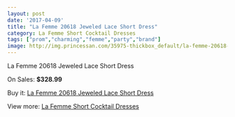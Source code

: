 ```yaml
---
layout: post
date: '2017-04-09'
title: "La Femme 20618 Jeweled Lace Short Dress"
category: La Femme Short Cocktail Dresses
tags: ["prom","charming","femme","party","brand"]
image: http://img.princessan.com/35975-thickbox_default/la-femme-20618-jeweled-lace-short-dress.jpg
---
```

La Femme 20618 Jeweled Lace Short Dress

On Sales: **$328.99**
<a href="https://www.princessan.com/en/16806-la-femme-20618-jeweled-lace-short-dress.html"><amp-img layout="responsive" width="600" height="600" src="//img.princessan.com/35975-thickbox_default/la-femme-20618-jeweled-lace-short-dress.jpg" alt="La Femme 20618 Jeweled Lace Short Dress 0" /></a>
<a href="https://www.princessan.com/en/16806-la-femme-20618-jeweled-lace-short-dress.html"><amp-img layout="responsive" width="600" height="600" src="//img.princessan.com/35976-thickbox_default/la-femme-20618-jeweled-lace-short-dress.jpg" alt="La Femme 20618 Jeweled Lace Short Dress 1" /></a>

Buy it: [La Femme 20618 Jeweled Lace Short Dress](https://www.princessan.com/en/16806-la-femme-20618-jeweled-lace-short-dress.html "La Femme 20618 Jeweled Lace Short Dress")

View more: [La Femme Short Cocktail Dresses](https://www.princessan.com/en/140- "La Femme Short Cocktail Dresses")